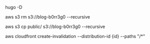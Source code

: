 hugo -D

aws s3 rm s3://blog-b0rr3g0 --recursive

aws s3 cp public/ s3://blog-b0rr3g0 --recursive

aws cloudfront create-invalidation --distribution-id {id} --paths "/*"


